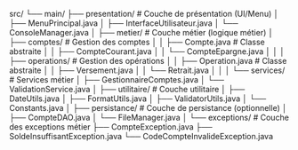 src/
└── main/
    ├── presentation/                    # Couche de présentation (UI/Menu)
    │   ├── MenuPrincipal.java
    │   ├── InterfaceUtilisateur.java
    │   └── ConsoleManager.java
    │
    ├── metier/                         # Couche métier (logique métier)
    │   ├── comptes/                    # Gestion des comptes
    │   │   ├── Compte.java             # Classe abstraite
    │   │   ├── CompteCourant.java
    │   │   └── CompteEpargne.java
    │   │
    │   ├── operations/                 # Gestion des opérations
    │   │   ├── Operation.java          # Classe abstraite
    │   │   ├── Versement.java
    │   │   └── Retrait.java
    │   │
    │   └── services/                   # Services métier
    │       ├── GestionnaireComptes.java
    │       └── ValidationService.java
    │
    ├── utilitaire/                     # Couche utilitaire
    │   ├── DateUtils.java
    │   ├── FormatUtils.java
    │   ├── ValidatorUtils.java
    │   └── Constants.java
    │
    ├── persistance/                    # Couche de persistance (optionnelle)
    │   ├── CompteDAO.java
    │   └── FileManager.java
    │
    └── exceptions/                     # Couche des exceptions métier
        ├── CompteException.java
        ├── SoldeInsuffisantException.java
        └── CodeCompteInvalideException.java
